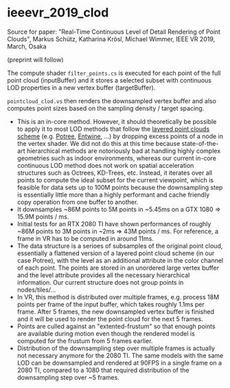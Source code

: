 # ieeevr_2019_clod

Source for paper: "Real-Time Continuous Level of Detail Rendering of Point Clouds",
Markus Schütz, Katharina Krösl, Michael Wimmer,
IEEE VR 2019, March, Osaka

(preprint will follow)

The compute shader ```filter_points.cs``` is executed for each point of the 
full point cloud (inputBuffer) and it stores a selected subset 
with continuous LOD properties in a new vertex buffer (targetBuffer).

```pointcloud_clod.vs``` then renders the downsampled vertex buffer and also computes point sizes based on the sampling density / target spacing.

- This is an in-core method. However, it should theoretically be possible to apply it to most LOD methods that follow the [layered point clouds scheme](https://dl.acm.org/citation.cfm?id=1652364) (e.g. [Potree](https://www.cg.tuwien.ac.at/research/publications/2016/SCHUETZ-2016-POT/), [Entwine](https://entwine.io/), ...) by dropping excess points of a node in the vertex shader. We did not do this at this time because state-of-the-art hierarchical methods are notoriously bad at handling highly complex geometries such as indoor environments, whereas our current in-core continuous LOD method does not work on spatial acceleration structures such as Octrees, KD-Trees, etc. Instead, it iterates over all points to compute the ideal subset for the current viewpoint, which is feasible for data sets up to 100M points because the downsampling step is essentially little more than a highly performant and cache friendly copy operation from one buffer to another.
- It downsamples ~86M points to 5M points in ~5.45ms on a GTX 1080 => 15.9M points / ms.
- Initial tests for an RTX 2080 TI have shown performances of roughly ~86M points to 3M points in ~2ms => 43M points / ms. For reference, a frame in VR has to be computed in around 11ms.
- The data structure is a serioes of subsamples of the original point cloud, essentially a flattened version of a layered point cloud scheme (in our case Potree), with the level as an additional attribute in the color channel of each point. The points are stored in an unordered large vertex buffer and the level attribute provides all the necessary hierarchical information. Our current structure does not group points in nodes/tiles/...
- In VR, this method is distributed over multiple frames, 
  e.g. process 18M points per frame of the input buffer,
  which takes roughly 1.1ms per frame. 
  After 5 frames, the new downsampled vertex buffer is finished
  and it will be used to render the point cloud for the next 5 frames.
- Points are culled against an "extented-frustum" so that enough points are available 
  during motion even though the rendered model is computed for the frustum from 5 frames earlier.
- Distribution of the downsampling step over multiple frames is actually not necessary anymore for the 2080 TI.
  The same models with the same LOD can be downsampled and rendered at 90FPS in a single frame on a 2080 TI, 
  compared to a 1080 that required distribution of the downsampling step over ~5 frames.
